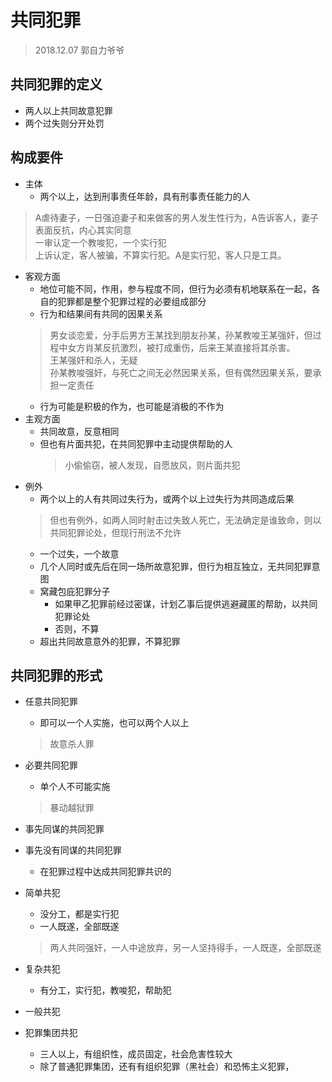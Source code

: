 # 共同犯罪  
> 2018.12.07 郭自力爷爷  
## 共同犯罪的定义    
* 两人以上共同故意犯罪  
* 两个过失则分开处罚  
## 构成要件  
* 主体
    * 两个以上，达到刑事责任年龄，具有刑事责任能力的人   
> A虐待妻子，一日强迫妻子和来做客的男人发生性行为，A告诉客人，妻子表面反抗，内心其实同意  
    一审认定一个教唆犯，一个实行犯  
    上诉认定，客人被骗，不算实行犯。A是实行犯，客人只是工具。  
* 客观方面  
    * 地位可能不同，作用，参与程度不同，但行为必须有机地联系在一起，各自的犯罪都是整个犯罪过程的必要组成部分  
    * 行为和结果间有共同的因果关系  
    > 男女谈恋爱，分手后男方王某找到朋友孙某，孙某教唆王某强奸，但过程中女方肖某反抗激烈，被打成重伤，后来王某直接将其杀害。  
        王某强奸和杀人，无疑  
        孙某教唆强奸，与死亡之间无必然因果关系，但有偶然因果关系，要承担一定责任  
    * 行为可能是积极的作为，也可能是消极的不作为  
* 主观方面  
    * 共同故意，反意相同  
    * 但也有片面共犯，在共同犯罪中主动提供帮助的人  
        > 小偷偷窃，被人发现，自愿放风，则片面共犯    
* 例外  
    * 两个以上的人有共同过失行为，或两个以上过失行为共同造成后果  
    > 但也有例外，如两人同时射击过失致人死亡，无法确定是谁致命，则以共同犯罪论处，但现行刑法不允许  
    * 一个过失，一个故意  
    * 几个人同时或先后在同一场所故意犯罪，但行为相互独立，无共同犯罪意图  
    * 窝藏包庇犯罪分子  
        * 如果甲乙犯罪前经过密谋，计划乙事后提供逃避藏匿的帮助，以共同犯罪论处  
        * 否则，不算  
    * 超出共同故意意外的犯罪，不算犯罪  

## 共同犯罪的形式  
* 任意共同犯罪  
    * 即可以一个人实施，也可以两个人以上  
    > 故意杀人罪
* 必要共同犯罪  
    * 单个人不可能实施  
    > 暴动越狱罪  

* 事先同谋的共同犯罪  
* 事先没有同谋的共同犯罪  
    * 在犯罪过程中达成共同犯罪共识的  

* 简单共犯  
    * 没分工，都是实行犯  
    * 一人既遂，全部既遂  
    > 两人共同强奸，一人中途放弃，另一人坚持得手，一人既遂，全部既遂
* 复杂共犯  
    * 有分工，实行犯，教唆犯，帮助犯

* 一般共犯
* 犯罪集团共犯  
    * 三人以上，有组织性，成员固定，社会危害性较大  
    * 除了普通犯罪集团，还有有组织犯罪（黑社会）和恐怖主义犯罪，
